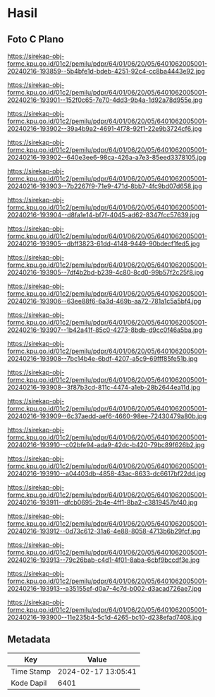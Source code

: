 # Hasil

## Foto C Plano

https://sirekap-obj-formc.kpu.go.id/01c2/pemilu/pdpr/64/01/06/20/05/6401062005001-20240216-193859--5b4bfe1d-bdeb-4251-92c4-cc8ba4443e92.jpg

https://sirekap-obj-formc.kpu.go.id/01c2/pemilu/pdpr/64/01/06/20/05/6401062005001-20240216-193901--152f0c65-7e70-4dd3-9b4a-1d92a78d955e.jpg

https://sirekap-obj-formc.kpu.go.id/01c2/pemilu/pdpr/64/01/06/20/05/6401062005001-20240216-193902--39a4b9a2-4691-4f78-92f1-22e9b3724cf6.jpg

https://sirekap-obj-formc.kpu.go.id/01c2/pemilu/pdpr/64/01/06/20/05/6401062005001-20240216-193902--640e3ee6-98ca-426a-a7e3-85eed3378105.jpg

https://sirekap-obj-formc.kpu.go.id/01c2/pemilu/pdpr/64/01/06/20/05/6401062005001-20240216-193903--7b2267f9-71e9-471d-8bb7-4fc9bd07d658.jpg

https://sirekap-obj-formc.kpu.go.id/01c2/pemilu/pdpr/64/01/06/20/05/6401062005001-20240216-193904--d8fa1e14-bf7f-4045-ad62-8347fcc57639.jpg

https://sirekap-obj-formc.kpu.go.id/01c2/pemilu/pdpr/64/01/06/20/05/6401062005001-20240216-193905--dbff3823-61dd-4148-9449-90bdecf1fed5.jpg

https://sirekap-obj-formc.kpu.go.id/01c2/pemilu/pdpr/64/01/06/20/05/6401062005001-20240216-193905--7df4b2bd-b239-4c80-8cd0-99b57f2c25f8.jpg

https://sirekap-obj-formc.kpu.go.id/01c2/pemilu/pdpr/64/01/06/20/05/6401062005001-20240216-193906--63ee88f6-6a3d-469b-aa72-781a1c5a5bf4.jpg

https://sirekap-obj-formc.kpu.go.id/01c2/pemilu/pdpr/64/01/06/20/05/6401062005001-20240216-193907--1b42a41f-85c0-4273-8bdb-d9cc0f46a5ba.jpg

https://sirekap-obj-formc.kpu.go.id/01c2/pemilu/pdpr/64/01/06/20/05/6401062005001-20240216-193908--7bc14b4e-6bdf-4207-a5c9-69fff85fe51b.jpg

https://sirekap-obj-formc.kpu.go.id/01c2/pemilu/pdpr/64/01/06/20/05/6401062005001-20240216-193908--3f87b3cd-811c-4474-a1eb-28b2644ea11d.jpg

https://sirekap-obj-formc.kpu.go.id/01c2/pemilu/pdpr/64/01/06/20/05/6401062005001-20240216-193909--6c37aedd-aef6-4660-98ee-72430479a80b.jpg

https://sirekap-obj-formc.kpu.go.id/01c2/pemilu/pdpr/64/01/06/20/05/6401062005001-20240216-193910--c02bfe94-ada9-42dc-b420-79bc89f626b2.jpg

https://sirekap-obj-formc.kpu.go.id/01c2/pemilu/pdpr/64/01/06/20/05/6401062005001-20240216-193910--a04403db-4858-43ac-8633-dc6617bf22dd.jpg

https://sirekap-obj-formc.kpu.go.id/01c2/pemilu/pdpr/64/01/06/20/05/6401062005001-20240216-193911--dfcb0695-2b4e-4ff1-8ba2-c3819457bf40.jpg

https://sirekap-obj-formc.kpu.go.id/01c2/pemilu/pdpr/64/01/06/20/05/6401062005001-20240216-193912--0d73c612-31a6-4e88-8058-4713b6b29fcf.jpg

https://sirekap-obj-formc.kpu.go.id/01c2/pemilu/pdpr/64/01/06/20/05/6401062005001-20240216-193913--79c26bab-c4d1-4f01-8aba-6cbf9bccdf3e.jpg

https://sirekap-obj-formc.kpu.go.id/01c2/pemilu/pdpr/64/01/06/20/05/6401062005001-20240216-193913--a35155ef-d0a7-4c7d-b002-d3acad726ae7.jpg

https://sirekap-obj-formc.kpu.go.id/01c2/pemilu/pdpr/64/01/06/20/05/6401062005001-20240216-193900--11e235b4-5c1d-4265-bc10-d238efad7408.jpg


## Metadata

| Key        | Value               |
| ---------- | ------------------- |
| Time Stamp | 2024-02-17 13:05:41 |
| Kode Dapil | 6401                |




